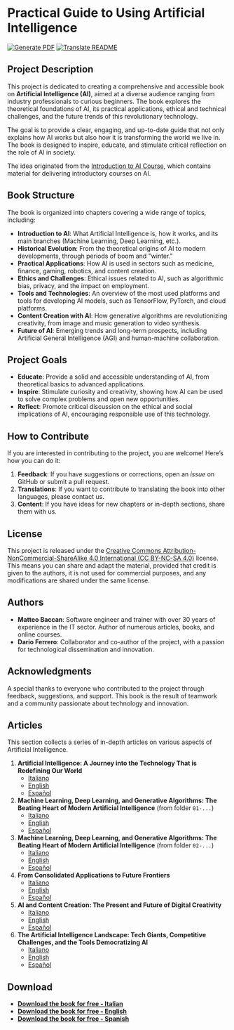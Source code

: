 # Practical Guide to Using Artificial Intelligence

[![Generate PDF](https://github.com/matteobaccan/CorsoAIBook/actions/workflows/generatepdf.yml/badge.svg)](https://github.com/matteobaccan/CorsoAIBook/actions/workflows/generatepdf.yml)
[![Translate README](https://github.com/matteobaccan/CorsoAIBook/actions/workflows/translatereadme.yml/badge.svg)](https://github.com/matteobaccan/CorsoAIBook/actions/workflows/translatereadme.yml)

## Project Description

This project is dedicated to creating a comprehensive and accessible book on **Artificial Intelligence (AI)**, aimed at a diverse audience ranging from industry professionals to curious beginners. The book explores the theoretical foundations of AI, its practical applications, ethical and technical challenges, and the future trends of this revolutionary technology.

The goal is to provide a clear, engaging, and up-to-date guide that not only explains how AI works but also how it is transforming the world we live in. The book is designed to inspire, educate, and stimulate critical reflection on the role of AI in society.

The idea originated from the [Introduction to AI Course](https://github.com/matteobaccan/CorsoAI), which contains material for delivering introductory courses on AI.

## Book Structure

The book is organized into chapters covering a wide range of topics, including:

- **Introduction to AI**: What Artificial Intelligence is, how it works, and its main branches (Machine Learning, Deep Learning, etc.).
- **Historical Evolution**: From the theoretical origins of AI to modern developments, through periods of boom and "winter."
- **Practical Applications**: How AI is used in sectors such as medicine, finance, gaming, robotics, and content creation.
- **Ethics and Challenges**: Ethical issues related to AI, such as algorithmic bias, privacy, and the impact on employment.
- **Tools and Technologies**: An overview of the most used platforms and tools for developing AI models, such as TensorFlow, PyTorch, and cloud platforms.
- **Content Creation with AI**: How generative algorithms are revolutionizing creativity, from image and music generation to video synthesis.
- **Future of AI**: Emerging trends and long-term prospects, including Artificial General Intelligence (AGI) and human-machine collaboration.

## Project Goals

- **Educate**: Provide a solid and accessible understanding of AI, from theoretical basics to advanced applications.
- **Inspire**: Stimulate curiosity and creativity, showing how AI can be used to solve complex problems and open new opportunities.
- **Reflect**: Promote critical discussion on the ethical and social implications of AI, encouraging responsible use of this technology.

## How to Contribute

If you are interested in contributing to the project, you are welcome! Here’s how you can do it:

1.  **Feedback**: If you have suggestions or corrections, open an *issue* on GitHub or submit a pull request.
2.  **Translations**: If you want to contribute to translating the book into other languages, please contact us.
3.  **Content**: If you have ideas for new chapters or in-depth sections, share them with us.

## License

This project is released under the [Creative Commons Attribution-NonCommercial-ShareAlike 4.0 International (CC BY-NC-SA 4.0)](https://creativecommons.org/licenses/by-nc-sa/4.0/) license. This means you can share and adapt the material, provided that credit is given to the authors, it is not used for commercial purposes, and any modifications are shared under the same license.

## Authors

- **Matteo Baccan**: Software engineer and trainer with over 30 years of experience in the IT sector. Author of numerous articles, books, and online courses.
- **Dario Ferrero**: Collaborator and co-author of the project, with a passion for technological dissemination and innovation.

## Acknowledgments

A special thanks to everyone who contributed to the project through feedback, suggestions, and support. This book is the result of teamwork and a community passionate about technology and innovation.

## Articles

This section collects a series of in-depth articles on various aspects of Artificial Intelligence.

1.  **Artificial Intelligence: A Journey into the Technology That is Redefining Our World**
    -   [Italiano](articoli/01-L'Intelligenza%20Artificiale%20-%20Un%20Viaggio%20nella%20Tecnologia%20Che%20Sta%20Ridefinendo%20il%20Nostro%20Mondo/L'Intelligenza%20Artificiale%20-%20Un%20Viaggio%20nella%20Tecnologia%20Che%20Sta%20Ridefinendo%20il%20Nostro%20Mondo.md)
    -   [English](articoli/01-L'Intelligenza%20Artificiale%20-%20Un%20Viaggio%20nella%20Tecnologia%20Che%20Sta%20Ridefinendo%20il%20Nostro%20Mondo/L'Intelligenza%20Artificiale%20-%20Un%20Viaggio%20nella%20Tecnologia%20Che%20Sta%20Ridefinendo%20il%20Nostro%20Mondo_en.md)
    -   [Español](articoli/01-L'Intelligenza%20Artificiale%20-%20Un%20Viaggio%20nella%20Tecnologia%20Che%20Sta%20Ridefinendo%20il%20Nostro%20Mondo/L'Intelligenza%20Artificiale%20-%20Un%20Viaggio%20nella%20Tecnologia%20Che%20Sta%20Ridefinendo%20il%20Nostro%20Mondo_es.md)
2.  **Machine Learning, Deep Learning, and Generative Algorithms: The Beating Heart of Modern Artificial Intelligence** (from folder `01-...`)
    -   [Italiano](articoli/01-L'Intelligenza%20Artificiale%20-%20Un%20Viaggio%20nella%20Tecnologia%20Che%20Sta%20Ridefinendo%20il%20Nostro%20Mondo/Machine%20Learning%2C%20Deep%20Learning%20e%20Algoritmi%20Generativi%20Il%20Cuore%20Pulsante%20dell'Intelligenza%20Artificiale%20Moderna.md)
    -   [English](articoli/01-L'Intelligenza%20Artificiale%20-%20Un%20Viaggio%20nella%20Tecnologia%20Che%20Sta%20Ridefinendo%20il%20Nostro%20Mondo/Machine%20Learning%2C%20Deep%20Learning%20e%20Algoritmi%20Generativi%20Il%20Cuore%20Pulsante%20dell'Intelligenza%20Artificiale%20Moderna_en.md)
    -   [Español](articoli/01-L'Intelligenza%20Artificiale%20-%20Un%20Viaggio%20nella%20Tecnologia%20Che%20Sta%20Ridefinendo%20il%20Nostro%20Mondo/Machine%20Learning%2C%20Deep%20Learning%20e%20Algoritmi%20Generativi%20Il%20Cuore%20Pulsante%20dell'Intelligenza%20Artificiale%20Moderna_es.md)
3.  **Machine Learning, Deep Learning, and Generative Algorithms: The Beating Heart of Modern Artificial Intelligence** (from folder `02-...`)
    -   [Italiano](articoli/02-Machine%20Learning%2C%20Deep%20Learning%20e%20Algoritmi%20Generativi%20Il%20Cuore%20Pulsante%20dell'Intelligenza%20Artificiale%20Moderna/Machine%20Learning%2C%20Deep%20Learning%20e%20Algoritmi%20Generativi%20Il%20Cuore%20Pulsante%20dell'Intelligenza%20Artificiale%20Moderna.md)
    -   [English](articoli/02-Machine%20Learning%2C%20Deep%20Learning%20e%20Algoritmi%20Generativi%20Il%20Cuore%20Pulsante%20dell'Intelligenza%20Artificiale%20Moderna/Machine%20Learning%2C%20Deep%20Learning%20e%20Algoritmi%20Generativi%20Il%20Cuore%20Pulsante%20dell'Intelligenza%20Artificiale%20Moderna_en.md)
    -   [Español](articoli/02-Machine%20Learning%2C%20Deep%20Learning%20e%20Algoritmi%20Generativi%20Il%20Cuore%20Pulsante%20dell'Intelligenza%20Artificiale%20Moderna/Machine%20Learning%2C%20Deep%20Learning%20e%20Algoritmi%20Generativi%20Il%20Cuore%20Pulsante%20dell'Intelligenza%20Artificiale%20Moderna_es.md)
4.  **From Consolidated Applications to Future Frontiers**
    -   [Italiano](articoli/03-Dalle%20Applicazioni%20Consolidate%20alle%20Frontiere%20del%20Futuro/Dalle%20Applicazioni%20Consolidate%20alle%20Frontiere%20del%20Futuro.md)
    -   [English](articoli/03-Dalle%20Applicazioni%20Consolidate%20alle%20Frontiere%20del%20Futuro/Dalle%20Applicazioni%20Consolidate%20alle%20Frontiere%20del%20Futuro_en.md)
    -   [Español](articoli/03-Dalle%20Applicazioni%20Consolidate%20alle%20Frontiere%20del%20Futuro/Dalle%20Applicazioni%20Consolidate%20alle%20Frontiere%20del%20Futuro_es.md)
5.  **AI and Content Creation: The Present and Future of Digital Creativity**
    -   [Italiano](articoli/04-AI_Creazione_Contenuti/AI_Creazione_Contenuti.md)
    -   [English](articoli/04-AI_Creazione_Contenuti/AI_Creazione_Contenuti_en.md)
    -   [Español](articoli/04-AI_Creazione_Contenuti/AI_Creazione_Contenuti_es.md)
6.  **The Artificial Intelligence Landscape: Tech Giants, Competitive Challenges, and the Tools Democratizing AI**
    -   [Italiano](articoli/05-AI%20Aziende%20e%20Servizi/IA_Aziende_e_Servizi%20.md)
    -   [English](articoli/05-AI%20Aziende%20e%20Servizi/IA_Aziende_e_Servizi_en.md)
    -   [Español](articoli/05-AI%20Aziende%20e%20Servizi/IA_Aziende_e_Servizi_es.md)

## Download

- __[Download the book for free - Italian](https://github.com/matteobaccan/CorsoAIBook/raw/refs/heads/main/book/Corso_AI_Book-it.pdf)__
- __[Download the book for free - English](https://github.com/matteobaccan/CorsoAIBook/raw/refs/heads/main/book/Corso_AI_Book-en.pdf)__
- __[Download the book for free - Spanish](https://github.com/matteobaccan/CorsoAIBook/raw/refs/heads/main/book/Corso_AI_Book-es.pdf)__
